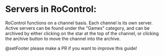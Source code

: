 # Servers in RoControl:

RoControl functions on a channel basis. Each channel is its own server.
Active servers can be found under the "Games" category, and can be archived by either clicking
on the star at the top of the channel, or clicking the archive button to move the channel
into the archive.

@setFooter please make a PR if you want to improve this guide!
